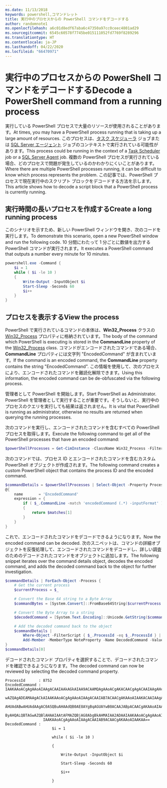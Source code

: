 ```yaml
---
ms.date: 11/13/2018
keywords: powershell,コマンドレット
title: 実行中のプロセスからの PowerShell コマンドをデコードする
author: randomnote1
ms.openlocfilehash: a6c01d8edf67aba6c47350a97cc0ceec4801ad29
ms.sourcegitcommit: 6545c60578f7745be015111052fd7769f8289296
ms.translationtype: HT
ms.contentlocale: ja-JP
ms.lasthandoff: 04/22/2020
ms.locfileid: "66470971"
---
```

# <a name="decode-a-powershell-command-from-a-running-process"></a><span data-ttu-id="ce782-103">実行中のプロセスからの PowerShell コマンドをデコードする</span><span class="sxs-lookup"><span data-stu-id="ce782-103">Decode a PowerShell command from a running process</span></span>

<span data-ttu-id="ce782-104">実行している PowerShell プロセスで大量のリソースが使用されることがあります。</span><span class="sxs-lookup"><span data-stu-id="ce782-104">At times, you may have a PowerShell process running that is taking up a large amount of resources.</span></span>
<span data-ttu-id="ce782-105">このプロセスは、[タスク スケジューラ][] ジョブまたは [SQL Server エージェント][] ジョブのコンテキストで実行されている可能性があります。</span><span class="sxs-lookup"><span data-stu-id="ce782-105">This process could be running in the context of a [Task Scheduler][] job or a [SQL Server Agent][] job.</span></span> <span data-ttu-id="ce782-106">複数の PowerShell プロセスが実行されている場合、どのプロセスで問題が発生しているのかわかりにくいことがあります。</span><span class="sxs-lookup"><span data-stu-id="ce782-106">Where there are multiple PowerShell processes running, it can be difficult to know which process represents the problem.</span></span> <span data-ttu-id="ce782-107">この記事では、PowerShell プロセスで現在実行中のスクリプト ブロックをデコードする方法を示します。</span><span class="sxs-lookup"><span data-stu-id="ce782-107">This article shows how to decode a script block that a PowerShell process is currently running.</span></span>

## <a name="create-a-long-running-process"></a><span data-ttu-id="ce782-108">実行時間の長いプロセスを作成する</span><span class="sxs-lookup"><span data-stu-id="ce782-108">Create a long running process</span></span>

<span data-ttu-id="ce782-109">このシナリオを示すため、新しい PowerShell ウィンドウを開き、次のコードを実行します。</span><span class="sxs-lookup"><span data-stu-id="ce782-109">To demonstrate this scenario, open a new PowerShell window and run the following code.</span></span> <span data-ttu-id="ce782-110">10 分間にわたって 1 分ごとに数値を出力する PowerShell コマンドが実行されます。</span><span class="sxs-lookup"><span data-stu-id="ce782-110">It executes a PowerShell command that outputs a number every minute for 10 minutes.</span></span>

```powershell
powershell.exe -Command {
    $i = 1
    while ( $i -le 10 )
    {
        Write-Output -InputObject $i
        Start-Sleep -Seconds 60
        $i++
    }
}
```

## <a name="view-the-process"></a><span data-ttu-id="ce782-111">プロセスを表示する</span><span class="sxs-lookup"><span data-stu-id="ce782-111">View the process</span></span>

<span data-ttu-id="ce782-112">PowerShell で実行されているコマンドの本体は、**Win32_Process** クラスの [Win32_Process][] プロパティに格納されています。</span><span class="sxs-lookup"><span data-stu-id="ce782-112">The body of the command which PowerShell is executing is stored in the **CommandLine** property of the [Win32_Process][] class.</span></span> <span data-ttu-id="ce782-113">コマンドがエンコードされたコマンドである場合、**CommandLine** プロパティには文字列 "EncodedCommand" が含まれています。</span><span class="sxs-lookup"><span data-stu-id="ce782-113">If the command is an encoded command, the **CommandLine** property contains the string "EncodedCommand".</span></span> <span data-ttu-id="ce782-114">この情報を使用して、次のプロセスにより、エンコードされたコマンドを難読化解除できます。</span><span class="sxs-lookup"><span data-stu-id="ce782-114">Using this information, the encoded command can be de-obfuscated via the following process.</span></span>

<span data-ttu-id="ce782-115">管理者として PowerShell を開始します。</span><span class="sxs-lookup"><span data-stu-id="ce782-115">Start PowerShell as Administrator.</span></span> <span data-ttu-id="ce782-116">PowerShell を管理者として実行することが重要です。そうしないと、実行中のプロセスのクエリを実行しても結果は返されません。</span><span class="sxs-lookup"><span data-stu-id="ce782-116">It is vital that PowerShell is running as administrator, otherwise no results are returned when querying the running processes.</span></span>

<span data-ttu-id="ce782-117">次のコマンドを実行し、エンコードされたコマンドを含むすべての PowerShell プロセスを取得します。</span><span class="sxs-lookup"><span data-stu-id="ce782-117">Execute the following command to get all of the PowerShell processes that have an encoded command:</span></span>

```powershell
$powerShellProcesses = Get-CimInstance -ClassName Win32_Process -Filter 'CommandLine LIKE "%EncodedCommand%"'
```

<span data-ttu-id="ce782-118">次のコマンドでは、プロセス ID とエンコードされたコマンドを含むカスタム PowerShell オブジェクトが作成されます。</span><span class="sxs-lookup"><span data-stu-id="ce782-118">The following command creates a custom PowerShell object that contains the process ID and the encoded command.</span></span>

```powershell
$commandDetails = $powerShellProcesses | Select-Object -Property ProcessId,
@{
    name       = 'EncodedCommand'
    expression = {
        if ( $_.CommandLine -match 'encodedCommand (.*) -inputFormat' )
        {
            return $matches[1]
        }
    }
}
```

<span data-ttu-id="ce782-119">これで、エンコードされたコマンドをデコードできるようになります。</span><span class="sxs-lookup"><span data-stu-id="ce782-119">Now the encoded command can be decoded.</span></span> <span data-ttu-id="ce782-120">次のスニペットは、コマンドの詳細オブジェクトを反復処理して、エンコードされたコマンドをデコードし、詳しい調査のためのデコードされたコマンドをオブジェクトに追加します。</span><span class="sxs-lookup"><span data-stu-id="ce782-120">The following snippet iterates over the command details object, decodes the encoded command, and adds the decoded command back to the object for further investigation.</span></span>

```powershell
$commandDetails | ForEach-Object -Process {
    # Get the current process
    $currentProcess = $_

    # Convert the Base 64 string to a Byte Array
    $commandBytes = [System.Convert]::FromBase64String($currentProcess.EncodedCommand)

    # Convert the Byte Array to a string
    $decodedCommand = [System.Text.Encoding]::Unicode.GetString($commandBytes)

    # Add the decoded command back to the object
    $commandDetails |
        Where-Object -FilterScript { $_.ProcessId -eq $_.ProcessId } |
        Add-Member -MemberType NoteProperty -Name DecodedCommand -Value $decodedCommand
}
$commandDetails[0]
```

<span data-ttu-id="ce782-121">デコードされたコマンド プロパティを選択することで、デコードされたコマンドを確認できるようになります。</span><span class="sxs-lookup"><span data-stu-id="ce782-121">The decoded command can now be reviewed by selecting the decoded command property.</span></span>

```output
ProcessId      : 8752
EncodedCommand : IAAKAAoACgAgAAoAIAAgACAAIAAkAGkAIAA9ACAAMQAgAAoACgAKACAACgAgACAAIAAgAHcAaABpAGwAZQAgACgAIAAkAGkAIAAtAG
                 wAZQAgADEAMAAgACkAIAAKAAoACgAgAAoAIAAgACAAIAB7ACAACgAKAAoAIAAKACAAIAAgACAAIAAgACAAIABXAHIAaQB0AGUALQBP
                 AHUAdABwAHUAdAAgAC0ASQBuAHAAdQB0AE8AYgBqAGUAYwB0ACAAJABpACAACgAKAAoAIAAKACAAIAAgACAAIAAgACAAIABTAHQAYQ
                 ByAHQALQBTAGwAZQBlAHAAIAAtAFMAZQBjAG8AbgBkAHMAIAA2ADAAIAAKAAoACgAgAAoAIAAgACAAIAAgACAAIAAgACQAaQArACsA
                 IAAKAAoACgAgAAoAIAAgACAAIAB9ACAACgAKAAoAIAAKAA==
DecodedCommand :
                     $i = 1

                     while ( $i -le 10 )

                     {

                         Write-Output -InputObject $i

                         Start-Sleep -Seconds 60

                         $i++

                     }
```

[タスク スケジューラ]: /windows/desktop/TaskSchd/task-scheduler-start-page
[Task Scheduler]: /windows/desktop/TaskSchd/task-scheduler-start-page
[SQL Server エージェント]: /sql/ssms/agent/sql-server-agent
[SQL Server Agent]: /sql/ssms/agent/sql-server-agent
[Win32_Process]: /windows/desktop/CIMWin32Prov/win32-process

